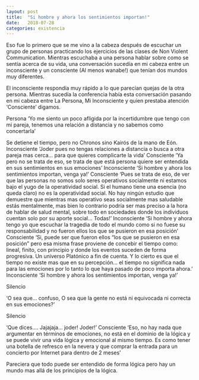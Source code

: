 ```yaml
---
layout: post
title:  "Si hombre y ahora los sentimientos importan!"
date:   2018-07-28
categories: existencia
---
```


Eso fue lo primero que se me vino a la cabeza después de escuchar un grupo de personas practicando los ejercicios de las clases de Non Violent Communication. Mientras escuchaba a una persona hablar sobre como se sentía acerca de su vida, una conversación sucedía en mi cabeza entre un inconsciente y un consciente (Al menos wanabe!) que tenían dos mundos muy diferentes.

El inconsciente respondía muy rápido a lo que parecían quejas de la otra persona. Mientras sucedía la conferencia había esta conversación pasando en mi cabeza entre La Persona, Mi Inconsciente y quien prestaba atención ‘Consciente’ digamos.

Persona
‘Yo me siento un poco afligida por la incertidumbre que tengo con mi pareja, tenemos una relación a distancia y no sabemos como concertarla’

Se detiene el tiempo, pero no Chronos sino Kairós de la mano de Eón.
Inconsciente
‘Joder pues no tengas relaciones a distancia o busca a otra pareja mas cerca… para que quieres complicarte la vida’
Consciente
‘Ya pero no se trata de eso, se trata de que está persona quiere ser entendida en sus sentimientos en sus emociones’
Inconsciente
‘Si hombre y ahora los sentimientos importan, venga ya!’
Consciente
‘Pues se trata de eso, de ver que las personas no somos solo seres operativos socialmente ni estamos bajo el yugo de la operatividad social. Si el humano tiene una esencia (no queda claro) no es la operatividad social. No hay ningún estudio que demuestre que mientras mas operativo seas socialmente mas saludable estás mentalmente, mas bien lo contrario podría ser mas preciso a la hora de hablar de salud mental, sobre todo en sociedades donde los individuos cuentan solo por su aporte social… Todas!’
Inconsciente
‘Si hombre y ahora tengo yo que escuchar la tragedia de todo el mundo como si no fuese su responsabilidad y no fueron ellos los que se pusieron en esa posición’
Consciente
‘Si, puede ser que fueron ellos “los que se pusieron en esa posición” pero esa misma frase proviene de concebir el tiempo como: lineal, finito, con principio y donde los eventos suceden de forma progresiva. Un universo Platónico a fin de cuenta. Y lo cierto es que el tiempo no existe mas que en su percepción… el tiempo no significa nada para las emociones por lo tanto lo que haya pasado de poco importa ahora.’
Inconsciente
‘Si hombre y ahora los sentimientos importan, venga ya!’

Silencio

‘O sea que… confuso, O sea que la gente no está ni equivocada ni correcta en sus emociones?’

Silencio

‘Que dices…. Jajajaja… joder! Joder!’
Consciente
‘Eso, no hay nada que argumentar en términos de emociones, no está en el dominio de la lógica y se puede vivir una vida lógica y emocional al mismo tiempo. Es como tener una botella de refresco en la nevera y que comprar la entrada para un concierto por Internet para dentro de 2 meses’

Pareciera que todo puede ser entendido de forma lógica pero hay un mundo mas allá de los principios de la lógica.
